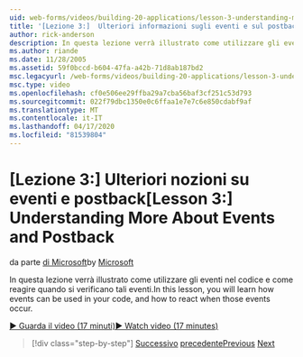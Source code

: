 ```yaml
---
uid: web-forms/videos/building-20-applications/lesson-3-understanding-more-about-events-and-postback
title: '[Lezione 3:]  Ulteriori informazioni sugli eventi e sul postback Documenti Microsoft'
author: rick-anderson
description: In questa lezione verrà illustrato come utilizzare gli eventi nel codice e come reagire quando si verificano tali eventi.
ms.author: riande
ms.date: 11/28/2005
ms.assetid: 59f0bccd-b604-47fa-a42b-71d8ab187bd2
msc.legacyurl: /web-forms/videos/building-20-applications/lesson-3-understanding-more-about-events-and-postback
msc.type: video
ms.openlocfilehash: cf0e506ee29ffba29a7cba56baf3cf251c53d793
ms.sourcegitcommit: 022f79dbc1350e0c6ffaa1e7e7c6e850cdabf9af
ms.translationtype: MT
ms.contentlocale: it-IT
ms.lasthandoff: 04/17/2020
ms.locfileid: "81539804"
---
```

# <a name="lesson-3--understanding-more-about-events-and-postback"></a><span data-ttu-id="6a70e-103">[Lezione 3:] Ulteriori nozioni su eventi e postback</span><span class="sxs-lookup"><span data-stu-id="6a70e-103">[Lesson 3:]  Understanding More About Events and Postback</span></span>

<span data-ttu-id="6a70e-104">da parte [di Microsoft](https://github.com/microsoft)</span><span class="sxs-lookup"><span data-stu-id="6a70e-104">by [Microsoft](https://github.com/microsoft)</span></span>

<span data-ttu-id="6a70e-105">In questa lezione verrà illustrato come utilizzare gli eventi nel codice e come reagire quando si verificano tali eventi.</span><span class="sxs-lookup"><span data-stu-id="6a70e-105">In this lesson, you will learn how events can be used in your code, and how to react when those events occur.</span></span>

[<span data-ttu-id="6a70e-106">&#9654; Guarda il video (17 minuti)</span><span class="sxs-lookup"><span data-stu-id="6a70e-106">&#9654; Watch video (17 minutes)</span></span>](https://channel9.msdn.com/Blogs/ASP-NET-Site-Videos/lesson-3-understanding-more-about-events-and-postback)

> [!div class="step-by-step"]
> <span data-ttu-id="6a70e-107">[Successivo](lesson-2-creating-a-web-forms-user-interface.md)
> [precedente](lesson-4-understanding-web-application-state.md)</span><span class="sxs-lookup"><span data-stu-id="6a70e-107">[Previous](lesson-2-creating-a-web-forms-user-interface.md)
[Next](lesson-4-understanding-web-application-state.md)</span></span>
